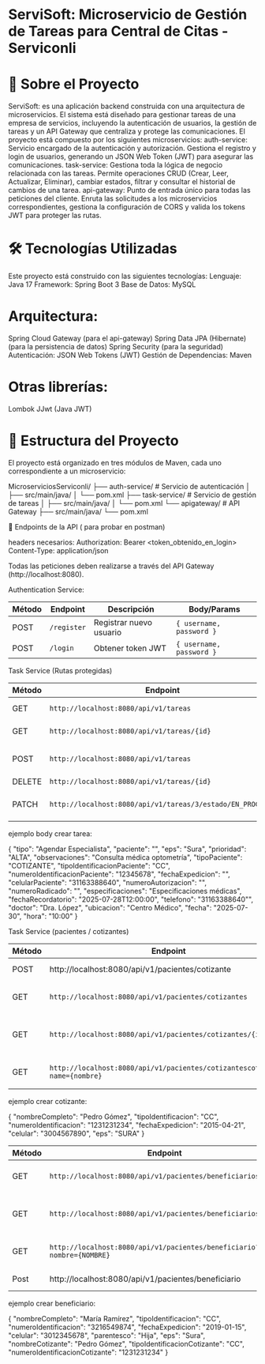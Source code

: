# ServiSoft: Microservicio de Gestión de Tareas para Central de Citas - Serviconli

# 📖 Sobre el Proyecto
ServiSoft: 
es una aplicación backend construida con una arquitectura de microservicios. El sistema está diseñado para gestionar tareas de una empresa de servicios, incluyendo la autenticación de usuarios, la gestión de tareas y un API Gateway que centraliza y protege las comunicaciones.
El proyecto está compuesto por los siguientes microservicios:
auth-service: Servicio encargado de la autenticación y autorización. Gestiona el registro y login de usuarios, generando un JSON Web Token (JWT) para asegurar las comunicaciones.
task-service: Gestiona toda la lógica de negocio relacionada con las tareas. Permite operaciones CRUD (Crear, Leer, Actualizar, Eliminar), cambiar estados, filtrar y consultar el historial de cambios de una tarea.
api-gateway: Punto de entrada único para todas las peticiones del cliente. Enruta las solicitudes a los microservicios correspondientes, gestiona la configuración de CORS y valida los tokens JWT para proteger las rutas.

# 🛠️ Tecnologías Utilizadas
Este proyecto está construido con las siguientes tecnologías:
Lenguaje: Java 17 
Framework: Spring Boot 3 
Base de Datos: MySQL 

# Arquitectura:
Spring Cloud Gateway  (para el api-gateway)
Spring Data JPA (Hibernate)  (para la persistencia de datos)
Spring Security  (para la seguridad)
Autenticación: JSON Web Tokens (JWT) 
Gestión de Dependencias: Maven 


# Otras librerías:

Lombok 
JJwt (Java JWT) 

# 📂 Estructura del Proyecto
El proyecto está organizado en tres módulos de Maven, cada uno correspondiente a un microservicio:

MicroserviciosServiconli/
├── auth-service/           # Servicio de autenticación
│   ├── src/main/java/
│   └── pom.xml
├── task-service/           # Servicio de gestión de tareas
│   ├── src/main/java/
│   └── pom.xml
└── apigateway/             # API Gateway
    ├── src/main/java/
    └── pom.xml

📝 Endpoints de la API ( para probar en postman)

headers necesarios: 
Authorization: Bearer <token_obtenido_en_login>
Content-Type: application/json

Todas las peticiones deben realizarse a través del API Gateway (http://localhost:8080).

Authentication Service:

| Método | Endpoint    | Descripción             | Body/Params              |
| ------ | ----------- | ----------------------- | ------------------------ |
| POST   | `/register` | Registrar nuevo usuario | `{ username, password }` |
| POST   | `/login`    | Obtener token JWT       | `{ username, password }` |



Task Service (Rutas protegidas)

| Método | Endpoint                     | Descripción                                      |
| ------ | ---------------------------- | ------------------------------------------------ |
| GET    | `http://localhost:8080/api/v1/tareas`                          | Obtener todas las tareas                         |
| GET    | `http://localhost:8080/api/v1/tareas/{id}`                      | Obtener una tarea por ID                         |
| POST   | `http://localhost:8080/api/v1/tareas`                          | Crear una nueva tarea (cotizante o beneficiario) |
| DELETE | `http://localhost:8080/api/v1/tareas/{id}`                      | Eliminar una tarea                               |
| PATCH  | `http://localhost:8080/api/v1/tareas/3/estado/EN_PROGRESO` | Cambiar estado de la tarea (progresivamente)     |



ejemplo body crear tarea: 

{
"tipo": "Agendar Especialista",
"paciente": "",
"eps": "Sura",
"prioridad": "ALTA",
"observaciones": "Consulta médica optometría",
"tipoPaciente": "COTIZANTE",
"tipoIdentificacionPaciente": "CC",
"numeroIdentificacionPaciente": "12345678",
"fechaExpedicion": "",
"celularPaciente": "31163388640",
"numeroAutorizacion": "",
"numeroRadicado": "",
"especificaciones": "Especificaciones médicas",
"fechaRecordatorio": "2025-07-28T12:00:00",
"telefono": "31163388640"",
"doctor": "Dra. López",
"ubicacion": "Centro Médico",
"fecha": "2025-07-30",
"hora": "10:00"
}



Task Service (pacientes / cotizantes)

| Método | Endpoint                                          | Descripción                          |
|--------|---------------------------------------------------|--------------------------------------|
| POST   | http://localhost:8080/api/v1/pacientes/cotizante  | crea cotizante                       |
| GET    |`http://localhost:8080/api/v1/pacientes/cotizantes`| Obtener todos los cotizantes         |
| GET    |`http://localhost:8080/api/v1/pacientes/cotizantes/{id}` | Obtener cotizante por ID o documento |
| GET    | `http://localhost:8080/api/v1/pacientes/cotizantescotizante?name={nombre}`| Buscar cotizantes por nombre         |

ejemplo crear cotizante: 

{
"nombreCompleto": "Pedro Gómez",
"tipoIdentificacion": "CC",
"numeroIdentificacion": "1231231234",
"fechaExpedicion": "2015-04-21",
"celular": "3004567890",
"eps": "SURA"
}


| Método | Endpoint                                                              | Descripción                             |
|--------|-----------------------------------------------------------------------|-----------------------------------------|
| GET    | `http://localhost:8080/api/v1/pacientes/beneficiarios`                | Obtener todos los beneficiarios         |
| GET    | `http://localhost:8080/api/v1/pacientes/beneficiarios/{id}`           | Obtener beneficiario por ID o documento |
| GET    | `http://localhost:8080/api/v1/pacientes/beneficiario?nombre={NOMBRE}` | Buscar beneficiarios por nombre         |
| Post   | http://localhost:8080/api/v1/pacientes/beneficiario                   | crear beneficiario                      |


ejemplo crear beneficiario: 

{
"nombreCompleto": "María Ramírez",
"tipoIdentificacion": "CC",
"numeroIdentificacion": "3216549874",
"fechaExpedicion": "2019-01-15",
"celular": "3012345678",
"parentesco": "Hija",
"eps": "Sura",
"nombreCotizante": "Pedro Gómez",
"tipoIdentificacionCotizante": "CC",
"numeroIdentificacionCotizante": "1231231234"
}

